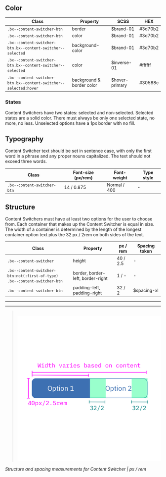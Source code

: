 ## Color

| Class                                                          | Property                  | SCSS           | HEX      |
|----------------------------------------------------------------|---------------------------|----------------|----------|
|`.bx--content-switcher-btn`                                     | border                    | $brand-01      | #3d70b2  |
|`.bx--content-switcher-btn`                                     | color                     | $brand-01      | #3d70b2  |
|`.bx--content-switcher-btn.bx--content-switcher--selected`      | background-color          | $brand-01      | #3d70b2  |
|`.bx--content-switcher-btn.bx--content-switcher--selected`      | color                     | $inverse-01    | #ffffff  |
|`.bx--content-switcher-btn.bx--content-switcher--selected:hover`| background & border color | $hover-primary | #30588c  |


### States

Content Switchers have two states: selected and non-selected. Selected states are a solid color. There must always be only one selected state, no more, no less. Unselected options have a 1px border with no fill.


## Typography

Content Switcher text should be set in sentence case, with only the first word in a phrase and any proper nouns capitalized. The text should not exceed three words.

| Class                        | Font-size (px/rem)| Font-weight  | Type style |
|------------------------------|-------------------|--------------|------------|
| `.bx--content-switcher-btn`  | 14 / 0.875        | Normal / 400 | -          |

## Structure

Content Switchers must have at least two options for the user to choose from. Each container that makes up the Content Switcher is equal in size. The width of a container is determined by the length of the longest container option text plus the 32 px / 2rem on both sides of the text.

| Class                                                                             | Property                          | px / rem | Spacing token |
|-----------------------------------------------------------------------------------|-----------------------------------|----------|---------------|
|`.bx--content-switcher`                                                            |height                             | 40 / 2.5 | -             |
|`.bx--content-switcher-btn:not(:first-of-type)` </br> `.bx--content-switcher-btn`  |border, border-left, border-right  | 1  / -   | -             |
|`.bx--content-switcher-btn`                                                        |padding-left, padding-right        | 32 / 2   | $spacing-xl   |

---
***
> 
![Content switcher structure and spacing measurements](images/content-switcher-style-1.png)

_Structure and spacing measurements for Content Switcher | px / rem_
